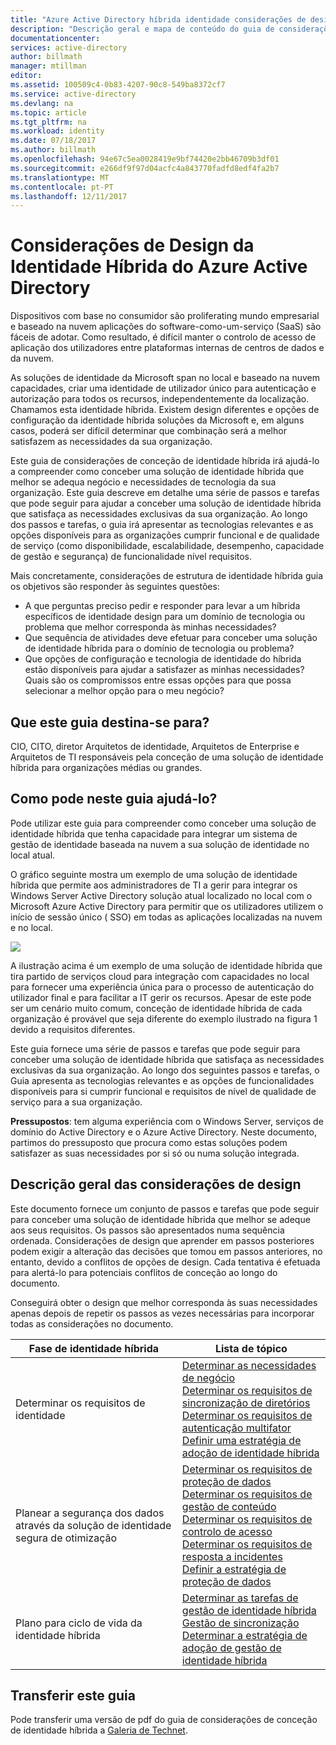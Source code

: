```yaml
---
title: "Azure Active Directory híbrida identidade considerações de design - descrição geral | Microsoft Docs"
description: "Descrição geral e mapa de conteúdo do guia de considerações de conceção de identidade híbrida"
documentationcenter: 
services: active-directory
author: billmath
manager: mtillman
editor: 
ms.assetid: 100509c4-0b83-4207-90c8-549ba8372cf7
ms.service: active-directory
ms.devlang: na
ms.topic: article
ms.tgt_pltfrm: na
ms.workload: identity
ms.date: 07/18/2017
ms.author: billmath
ms.openlocfilehash: 94e67c5ea0028419e9bf74420e2bb46709b3df01
ms.sourcegitcommit: e266df9f97d04acfc4a843770fadfd8edf4fa2b7
ms.translationtype: MT
ms.contentlocale: pt-PT
ms.lasthandoff: 12/11/2017
---
```

# <a name="azure-active-directory-hybrid-identity-design-considerations"></a>Considerações de Design da Identidade Híbrida do Azure Active Directory
Dispositivos com base no consumidor são proliferating mundo empresarial e baseado na nuvem aplicações do software-como-um-serviço (SaaS) são fáceis de adotar. Como resultado, é difícil manter o controlo de acesso de aplicação dos utilizadores entre plataformas internas de centros de dados e da nuvem.  

As soluções de identidade da Microsoft span no local e baseado na nuvem capacidades, criar uma identidade de utilizador único para autenticação e autorização para todos os recursos, independentemente da localização. Chamamos esta identidade híbrida. Existem design diferentes e opções de configuração da identidade híbrida soluções da Microsoft e, em alguns casos, poderá ser difícil determinar que combinação será a melhor satisfazem as necessidades da sua organização. 

Este guia de considerações de conceção de identidade híbrida irá ajudá-lo a compreender como conceber uma solução de identidade híbrida que melhor se adequa negócio e necessidades de tecnologia da sua organização.  Este guia descreve em detalhe uma série de passos e tarefas que pode seguir para ajudar a conceber uma solução de identidade híbrida que satisfaça as necessidades exclusivas da sua organização. Ao longo dos passos e tarefas, o guia irá apresentar as tecnologias relevantes e as opções disponíveis para as organizações cumprir funcional e de qualidade de serviço (como disponibilidade, escalabilidade, desempenho, capacidade de gestão e segurança) de funcionalidade nível requisitos. 

Mais concretamente, considerações de estrutura de identidade híbrida guia os objetivos são responder às seguintes questões: 

* A que perguntas preciso pedir e responder para levar a um híbrida específicos de identidade design para um domínio de tecnologia ou problema que melhor corresponda às minhas necessidades?
* Que sequência de atividades deve efetuar para conceber uma solução de identidade híbrida para o domínio de tecnologia ou problema? 
* Que opções de configuração e tecnologia de identidade do híbrida estão disponíveis para ajudar a satisfazer as minhas necessidades? Quais são os compromissos entre essas opções para que possa selecionar a melhor opção para o meu negócio?

## <a name="who-is-this-guide-intended-for"></a>Que este guia destina-se para?
 CIO, CITO, diretor Arquitetos de identidade, Arquitetos de Enterprise e Arquitetos de TI responsáveis pela conceção de uma solução de identidade híbrida para organizações médias ou grandes.

## <a name="how-can-this-guide-help-you"></a>Como pode neste guia ajudá-lo?
Pode utilizar este guia para compreender como conceber uma solução de identidade híbrida que tenha capacidade para integrar um sistema de gestão de identidade baseada na nuvem a sua solução de identidade no local atual. 

O gráfico seguinte mostra um exemplo de uma solução de identidade híbrida que permite aos administradores de TI a gerir para integrar os Windows Server Active Directory solução atual localizado no local com o Microsoft Azure Active Directory para permitir que os utilizadores utilizem o início de sessão único ( SSO) em todas as aplicações localizadas na nuvem e no local.

![](./media/hybrid-id-design-considerations/hybridID-example.png)

A ilustração acima é um exemplo de uma solução de identidade híbrida que tira partido de serviços cloud para integração com capacidades no local para fornecer uma experiência única para o processo de autenticação do utilizador final e para facilitar a IT gerir os recursos. Apesar de este pode ser um cenário muito comum, conceção de identidade híbrida de cada organização é provável que seja diferente do exemplo ilustrado na figura 1 devido a requisitos diferentes. 

Este guia fornece uma série de passos e tarefas que pode seguir para conceber uma solução de identidade híbrida que satisfaça as necessidades exclusivas da sua organização. Ao longo dos seguintes passos e tarefas, o Guia apresenta as tecnologias relevantes e as opções de funcionalidades disponíveis para si cumprir funcional e requisitos de nível de qualidade de serviço para a sua organização.

**Pressupostos**: tem alguma experiência com o Windows Server, serviços de domínio do Active Directory e o Azure Active Directory. Neste documento, partimos do pressuposto que procura como estas soluções podem satisfazer as suas necessidades por si só ou numa solução integrada.

## <a name="design-considerations-overview"></a>Descrição geral das considerações de design
Este documento fornece um conjunto de passos e tarefas que pode seguir para conceber uma solução de identidade híbrida que melhor se adeque aos seus requisitos. Os passos são apresentados numa sequência ordenada. Considerações de design que aprender em passos posteriores podem exigir a alteração das decisões que tomou em passos anteriores, no entanto, devido a conflitos de opções de design. Cada tentativa é efetuada para alertá-lo para potenciais conflitos de conceção ao longo do documento. 

Conseguirá obter o design que melhor corresponda às suas necessidades apenas depois de repetir os passos as vezes necessárias para incorporar todas as considerações no documento. 

| Fase de identidade híbrida | Lista de tópico |
| --- | --- |
| Determinar os requisitos de identidade |[Determinar as necessidades de negócio](active-directory-hybrid-identity-design-considerations-business-needs.md)<br> [Determinar os requisitos de sincronização de diretórios](active-directory-hybrid-identity-design-considerations-directory-sync-requirements.md)<br> [Determinar os requisitos de autenticação multifator](active-directory-hybrid-identity-design-considerations-multifactor-auth-requirements.md)<br> [Definir uma estratégia de adoção de identidade híbrida](active-directory-hybrid-identity-design-considerations-identity-adoption-strategy.md) |
| Planear a segurança dos dados através da solução de identidade segura de otimização |[Determinar os requisitos de proteção de dados](active-directory-hybrid-identity-design-considerations-dataprotection-requirements.md) <br> [Determinar os requisitos de gestão de conteúdo](active-directory-hybrid-identity-design-considerations-contentmgt-requirements.md)<br> [Determinar os requisitos de controlo de acesso](active-directory-hybrid-identity-design-considerations-accesscontrol-requirements.md)<br> [Determinar os requisitos de resposta a incidentes](active-directory-hybrid-identity-design-considerations-incident-response-requirements.md) <br> [Definir a estratégia de proteção de dados](active-directory-hybrid-identity-design-considerations-data-protection-strategy.md) |
| Plano para ciclo de vida da identidade híbrida |[Determinar as tarefas de gestão de identidade híbrida](active-directory-hybrid-identity-design-considerations-hybrid-id-management-tasks.md) <br> [Gestão de sincronização](active-directory-hybrid-identity-design-considerations-hybrid-id-management-tasks.md)<br> [Determinar a estratégia de adoção de gestão de identidade híbrida](active-directory-hybrid-identity-design-considerations-lifecycle-adoption-strategy.md) |

## <a name="download-this-guide"></a>Transferir este guia
Pode transferir uma versão de pdf do guia de considerações de conceção de identidade híbrida a [Galeria de Technet](https://gallery.technet.microsoft.com/Azure-Hybrid-Identity-b06c8288). 

